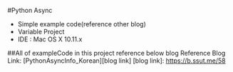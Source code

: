 #Python Async
* Simple example code(reference other blog)
* Variable Project 
* IDE : Mac OS X 10.11.x

##All of exampleCode in this project reference below blog
Reference Blog Link: [PythonAsyncInfo_Korean][blog link]
[blog link]: https://b.ssut.me/58
